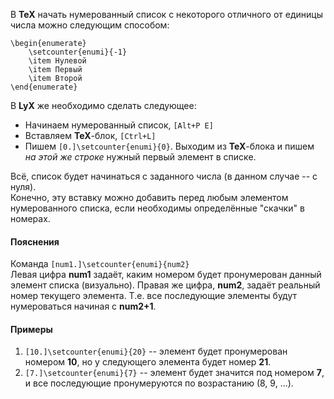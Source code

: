 <!--
Title: LyX как начать нумерованный список с заданного числа?
Description: LyX как начать нумерованный список с заданного числа?
Date: 2013/09/01
Tags: lyx, programming
-->

В **TeX** начать нумерованный список с некоторого отличного от единицы числа можно следующим способом:

    \begin{enumerate}
        \setcounter{enumi}{-1}
        \item Нулевой
        \item Первый
        \item Второй
    \end{enumerate}

В **LyX** же необходимо сделать следующее:

* Начинаем нумерованный список, `[Alt+P E]`
* Вставляем **TeX**-блок, `[Ctrl+L]`
* Пишем `[0.]\setcounter{enumi}{0}`. Выходим из **TeX**-блока и пишем *на этой же строке* нужный первый элемент в списке.

Всё, список будет начинаться с заданного числа (в данном случае -- с нуля). <!--cut-here-->  
Конечно, эту вставку можно добавить перед любым элементом нумерованного списка, если необходимы определённые "скачки" в номерах.

#### Пояснения

Команда `[num1.]\setcounter{enumi}{num2}`  
Левая цифра **num1** задаёт, каким номером будет пронумерован данный элемент списка (визуально). Правая же цифра, **num2**, задаёт реальный номер текущего элемента.
Т.е. все последующие элементы будут нумероваться начиная с **num2+1**.

#### Примеры
1.  `[10.]\setcounter{enumi}{20}` -- элемент будет пронумерован номером **10**, но у следующего элемента будет номер **21**.
2.  `[7.]\setcounter{enumi}{7}` -- элемент будет значится под номером **7**, и все последующие пронумеруются по возрастанию (8, 9, ...).
